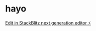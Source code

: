 # hayo

[Edit in StackBlitz next generation editor ⚡️](https://stackblitz.com/~/github.com/airdrop113/hayo)